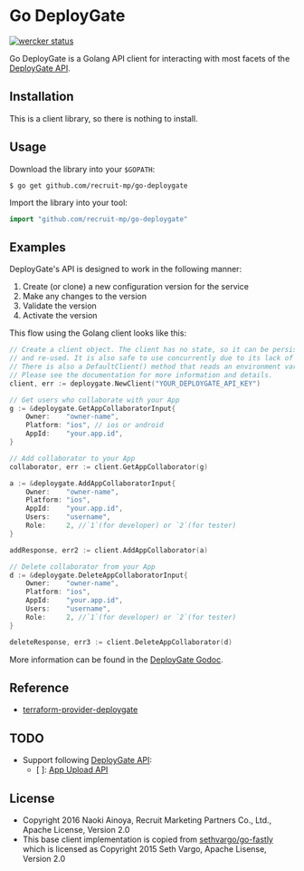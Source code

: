 Go DeployGate
=========

[![wercker status](https://app.wercker.com/status/34cfff3fe4ffc0a83bc518aa60d7a7b1/m/master "wercker status")](https://app.wercker.com/project/byKey/34cfff3fe4ffc0a83bc518aa60d7a7b1)

Go DeployGate is a Golang API client for interacting with most facets of the
[DeployGate API](https://docs.deploygate.com/api).

Installation
------------
This is a client library, so there is nothing to install.

Usage
-----
Download the library into your `$GOPATH`:

    $ go get github.com/recruit-mp/go-deploygate

Import the library into your tool:

```go
import "github.com/recruit-mp/go-deploygate"
```

Examples
--------
DeployGate's API is designed to work in the following manner:

1. Create (or clone) a new configuration version for the service
2. Make any changes to the version
3. Validate the version
4. Activate the version

This flow using the Golang client looks like this:

```go
// Create a client object. The client has no state, so it can be persisted
// and re-used. It is also safe to use concurrently due to its lack of state.
// There is also a DefaultClient() method that reads an environment variable.
// Please see the documentation for more information and details.
client, err := deploygate.NewClient("YOUR_DEPLOYGATE_API_KEY")

// Get users who collaborate with your App
g := &deploygate.GetAppCollaboratorInput{
	Owner:    "owner-name",
	Platform: "ios", // ios or android
	AppId:    "your.app.id",
}

// Add collaborator to your App
collaborator, err := client.GetAppCollaborator(g)

a := &deploygate.AddAppCollaboratorInput{
	Owner:    "owner-name",
	Platform: "ios",
	AppId:    "your.app.id",
	Users:    "username",
	Role:     2, //`1`(for developer) or `2`(for tester)
}

addResponse, err2 := client.AddAppCollaborator(a)

// Delete collaborator from your App
d := &deploygate.DeleteAppCollaboratorInput{
	Owner:    "owner-name",
	Platform: "ios",
	AppId:    "your.app.id",
	Users:    "username",
	Role:     2, //`1`(for developer) or `2`(for tester)
}

deleteResponse, err3 := client.DeleteAppCollaborator(d)
```

More information can be found in the
[DeployGate Godoc](https://godoc.org/github.com/recruit-mp/go-deploygate).

Reference
----------

- [terraform-provider-deploygate](https://github.com/recruit-mp/terraform-provider-deploygate)

TODO
----

- Support following [DeployGate API](https://docs.deploygate.com/reference#deploygate-api):
  - [ ]: [App Upload API](https://docs.deploygate.com/reference#upload)

License
-------

- Copyright 2016 Naoki Ainoya, Recruit Marketing Partners Co., Ltd., Apache License, Version 2.0
- This base client implementation is copied from [sethvargo/go-fastly](https://github.com/sethvargo/go-fastly) which is licensed as Copyright 2015 Seth Vargo, Apache Lisense, Version 2.0
